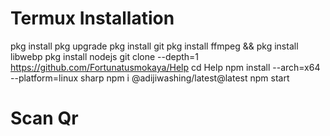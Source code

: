 # Termux Installation
 pkg install
 pkg upgrade
pkg install git
 pkg install ffmpeg && pkg install libwebp
 pkg install nodejs
git clone --depth=1 https://github.com/Fortunatusmokaya/Help
cd Help
 npm install --arch=x64 --platform=linux sharp
npm i @adijiwashing/latest@latest
npm start

# Scan Qr
